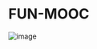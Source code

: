 # FUN-MOOC
![image](https://github.com/stanislas1200/FUN-MOOC/assets/34397853/e7b9a41a-f149-48e8-ac24-1533bf91c169)
